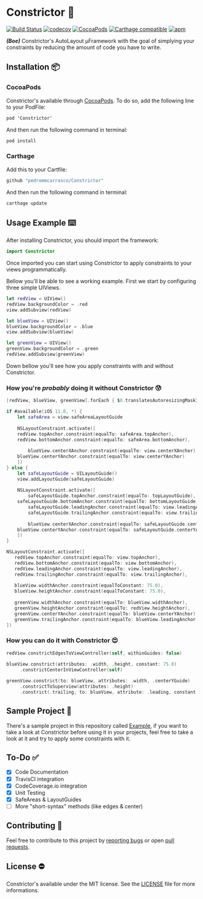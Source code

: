 # Constrictor 🐍

[![Build Status](https://travis-ci.org/pedrommcarrasco/Constrictor.svg?branch=master)](https://travis-ci.org/pedrommcarrasco/Constrictor) 
[![codecov](https://codecov.io/gh/pedrommcarrasco/Constrictor/branch/master/graph/badge.svg)](https://codecov.io/gh/pedrommcarrasco/Constrictor)
[![CocoaPods](https://img.shields.io/cocoapods/v/Constrictor.svg)](https://cocoapods.org/pods/Constrictor)
[![Carthage compatible](https://img.shields.io/badge/Carthage-compatible-4BC51D.svg?style=flat)](https://github.com/Carthage/Carthage)
[![apm](https://img.shields.io/apm/l/vim-mode.svg)](https://github.com/pedrommcarrasco/Constrictor/blob/master/LICENSE)


***(Boe)*** Constrictor's AutoLayout µFramework with the goal of simplying your constraints by reducing the amount of code you have to write.

## Installation 📦 
### CocoaPods
Constrictor's available through [CocoaPods](https://cocoapods.org/pods/Constrictor). To do so, add the following line to your PodFile:

```swift
pod 'Constrictor'
```
And then run the following command in terminal:

```swift
pod install
```

### Carthage
Add this to your Cartfile:

```swift
github "pedrommcarrasco/Constrictor"
```

And then run the following command in terminal:

```swift
carthage update
```

## Usage Example ⌨️ 
After installing Constrictor, you should import the framework:

```swift
import Constrictor
```

Once imported you can start using Constrictor to apply constraints to your views programmatically.

Bellow you'll be able to see a working example. First we start by configuring three simple UIViews.

```swift
let redView = UIView()
redView.backgroundColor = .red
view.addSubview(redView)

let blueView = UIView()
blueView.backgroundColor = .blue    
view.addSubview(blueView)

let greenView = UIView()
greenView.backgroundColor = .green    
redView.addSubview(greenView)
```

Down bellow you'll see how you apply constraints with and without Constrictor.

### How you're *probably* doing it without Constrictor 😰

```swift
[redView, blueView, greenView].forEach { $0.translatesAutoresizingMaskIntoConstraints = false }

if #available(iOS 11.0, *) {
    let safeArea = view.safeAreaLayoutGuide
    
    NSLayoutConstraint.activate([
   	redView.topAnchor.constraint(equalTo: safeArea.topAnchor),
	redView.bottomAnchor.constraint(equalTo: safeArea.bottomAnchor),
        
        blueView.centerXAnchor.constraint(equalTo: view.centerXAnchor),
	blueView.centerYAnchor.constraint(equalTo: view.centerYAnchor)
    ]) 
} else {
    let safeLayoutGuide = UILayoutGuide()
    view.addLayoutGuide(safeLayoutGuide)
        
    NSLayoutConstraint.activate([
        safeLayoutGuide.topAnchor.constraint(equalTo: topLayoutGuide),
	safeLayoutGuide.bottomAnchor.constraint(equalTo: bottomLayoutGuide),
        safeLayoutGuide.leadingAnchor.constraint(equalTo: view.leadingAnchor),
        safeLayoutGuide.trailingAnchor.constraint(equalTo: view.trailingAnchor),
 
        blueView.centerXAnchor.constraint(equalTo: safeLayoutGuide.centerXAnchor),
	blueView.centerYAnchor.constraint(equalTo: safeLayoutGuide.centerYAnchor)
    ]) 
}

NSLayoutConstraint.activate([
   redView.topAnchor.constraint(equalTo: view.topAnchor),
   redView.bottomAnchor.constraint(equalTo: view.bottomAnchor),
   redView.leadingAnchor.constraint(equalTo: view.leadingAnchor),
   redView.trailingAnchor.constraint(equalTo: view.trailingAnchor),
   
   blueView.widthAnchor.constraint(equalToConstant: 75.0),
   blueView.heightAnchor.constraint(equalToConstant: 75.0),
   
   greenView.widthAnchor.constraint(equalTo: blueView.widthAnchor),
   greenView.heightAnchor.constraint(equalTo: redView.heightAnchor),
   greenView.centerYAnchor.constraint(equalTo: blueView.centerYAnchor),
   greenView.trailingAnchor.constraint(equalTo: blueView.leadingAnchor, constant: 50.0)
])
```

### How you can do it with Constrictor 😍
```swift
redView.constrictEdgesToViewController(self, withinGuides: false)
        
blueView.constrict(attributes: .width, .height, constant: 75.0)
     .constrictCenterInViewController(self)

greenView.constrict(to: blueView, attributes: .width, .centerYGuide)
     .constrictToSuperview(attributes: .height)
     .constrict(.trailing, to: blueView, attribute: .leading, constant: 50.0)
```

##  Sample Project 📲
There's a sample project in this repository called [Example](https://github.com/pedrommcarrasco/Constrictor/tree/master/Example), if you want to take a look at Constrictor before using it in your projects, feel free to take a look at it and try to apply some constraints with it.

## To-Do ✅ 
- [x] Code Documentation
- [x] TravisCI integration
- [x] CodeCoverage.io integration
- [x] Unit Testing
- [x] SafeAreas & LayoutGuides
- [ ] More "short-syntax" methods (like edges & center)

## Contributing 🙌 
Feel free to contribute to this project by [reporting bugs](https://github.com/pedrommcarrasco/Constrictor/issues?q=is%3Aissue+is%3Aopen+sort%3Aupdated-desc) or open [pull requests](https://github.com/pedrommcarrasco/Constrictor/pulls?q=is%3Apr+is%3Aopen+sort%3Aupdated-desc).

## License ⛔
Constrictor's available under the MIT license. See the [LICENSE](https://github.com/pedrommcarrasco/Constrictor/blob/master/LICENSE) file for more informations.
